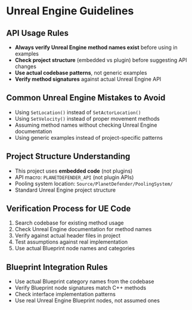 # Unreal Engine Guidelines

## API Usage Rules
- **Always verify Unreal Engine method names exist** before using in examples
- **Check project structure** (embedded vs plugin) before suggesting API changes
- **Use actual codebase patterns**, not generic examples
- **Verify method signatures** against actual Unreal Engine API

## Common Unreal Engine Mistakes to Avoid
- Using `SetLocation()` instead of `SetActorLocation()`
- Using `SetVelocity()` instead of proper movement methods
- Assuming method names without checking Unreal Engine documentation
- Using generic examples instead of project-specific patterns

## Project Structure Understanding
- This project uses **embedded code** (not plugins)
- API macro: `PLANETDEFENDER_API` (not plugin APIs)
- Pooling system location: `Source/PlanetDefender/PoolingSystem/`
- Standard Unreal Engine project structure

## Verification Process for UE Code
1. Search codebase for existing method usage
2. Check Unreal Engine documentation for method names
3. Verify against actual header files in project
4. Test assumptions against real implementation
5. Use actual Blueprint node names and categories

## Blueprint Integration Rules
- Use actual Blueprint category names from the codebase
- Verify Blueprint node signatures match C++ methods
- Check interface implementation patterns
- Use real Unreal Engine Blueprint nodes, not assumed ones
